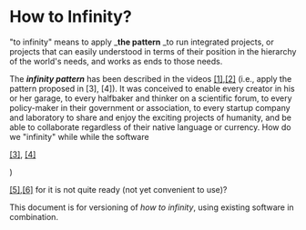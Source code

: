 # How to Infinity?

"to infinity" means to apply _**the pattern** _to run integrated projects, or projects that can easily understood in terms of their position in the hierarchy of the world's needs, and works as ends to those needs.

The _**infinity pattern**_ has been described in the videos [\[1\]](https://wefindx.org/static/media/oo.mp4),[\[2\]](https://wefindx.org/static/media/in.mp4) \(i.e., apply the pattern proposed in \[3\], \[4\]\). It was conceived to enable every creator in his or her garage, to every halfbaker and thinker on a scientific forum, to every policy-maker in their government or association, to every startup company and laboratory to share and enjoy the exciting projects of humanity, and be able to collaborate regardless of their native language or currency. How do we "infinity" while while the software 

[\[3\]](https://legacy.gitbook.com/book/wefindx/infinity/edit#), [\[4\]](https://legacy.gitbook.com/book/wefindx/infinity/edit#)

\)



[\[5\]](https://wefindx.org/static/media/inf.mp4),[\[6\]](http://github.com/infamily) for it is not quite ready \(not yet convenient to use\)?

This document is for versioning of _how to infinity_, using existing software in combination.


